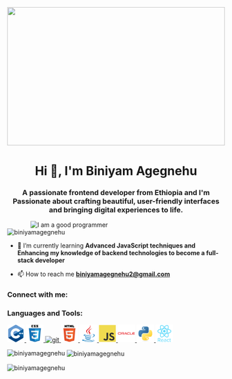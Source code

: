 <img src="https://wallpaperbat.com/img/90298-web-developer-background-developer.jpg" width=100% height=320px>
<h1 align="center">Hi 👋, I'm Biniyam Agegnehu</h1>
<h3 align="center">A passionate frontend developer from Ethiopia and I'm Passionate about crafting beautiful, user-friendly interfaces and bringing digital experiences to life.</h3>
<img align="right" src="https://th.bing.com/th/id/R.7a78fd83c5626dc885713c3b5a043d14?rik=dFqjP4CkL0c%2bIw&pid=ImgRaw&r=0" alt="I am a good programmer" width="450">
<p align="left"> <img src="https://komarev.com/ghpvc/?username=biniyamagegnehu&label=Profile%20views&color=0e75b6&style=flat" alt="biniyamagegnehu" /> </p>

- 🌱 I’m currently learning **Advanced JavaScript techniques and Enhancing my knowledge of backend technologies to become a full-stack developer**

- 📫 How to reach me **biniyamagegnehu2@gmail.com**

<h3 align="left">Connect with me:</h3>
<p align="left">
</p>

<h3 align="left">Languages and Tools:</h3>
<p align="left"> <a href="https://www.w3schools.com/cpp/" target="_blank" rel="noreferrer"> <img src="https://raw.githubusercontent.com/devicons/devicon/master/icons/cplusplus/cplusplus-original.svg" alt="cplusplus" width="40" height="40"/> </a> <a href="https://www.w3schools.com/css/" target="_blank" rel="noreferrer"> <img src="https://raw.githubusercontent.com/devicons/devicon/master/icons/css3/css3-original-wordmark.svg" alt="css3" width="40" height="40"/> </a> <a href="https://git-scm.com/" target="_blank" rel="noreferrer"> <img src="https://www.vectorlogo.zone/logos/git-scm/git-scm-icon.svg" alt="git" width="40" height="40"/> </a> <a href="https://www.w3.org/html/" target="_blank" rel="noreferrer"> <img src="https://raw.githubusercontent.com/devicons/devicon/master/icons/html5/html5-original-wordmark.svg" alt="html5" width="40" height="40"/> </a> <a href="https://www.java.com" target="_blank" rel="noreferrer"> <img src="https://raw.githubusercontent.com/devicons/devicon/master/icons/java/java-original.svg" alt="java" width="40" height="40"/> </a> <a href="https://developer.mozilla.org/en-US/docs/Web/JavaScript" target="_blank" rel="noreferrer"> <img src="https://raw.githubusercontent.com/devicons/devicon/master/icons/javascript/javascript-original.svg" alt="javascript" width="40" height="40"/> </a> <a href="https://www.oracle.com/" target="_blank" rel="noreferrer"> <img src="https://raw.githubusercontent.com/devicons/devicon/master/icons/oracle/oracle-original.svg" alt="oracle" width="40" height="40"/> </a> <a href="https://www.python.org" target="_blank" rel="noreferrer"> <img src="https://raw.githubusercontent.com/devicons/devicon/master/icons/python/python-original.svg" alt="python" width="40" height="40"/> </a> <a href="https://reactjs.org/" target="_blank" rel="noreferrer"> <img src="https://raw.githubusercontent.com/devicons/devicon/master/icons/react/react-original-wordmark.svg" alt="react" width="40" height="40"/> </a> </p>

<p><img align="left" src="https://github-readme-stats.vercel.app/api/top-langs?username=biniyamagegnehu&show_icons=true&locale=en&layout=compact" alt="biniyamagegnehu" /></p>

<p>&nbsp;<img align="center" src="https://github-readme-stats.vercel.app/api?username=biniyamagegnehu&show_icons=true&locale=en" alt="biniyamagegnehu" /></p>

<p><img align="center" src="https://github-readme-streak-stats.herokuapp.com/?user=biniyamagegnehu&" alt="biniyamagegnehu" /></p>

